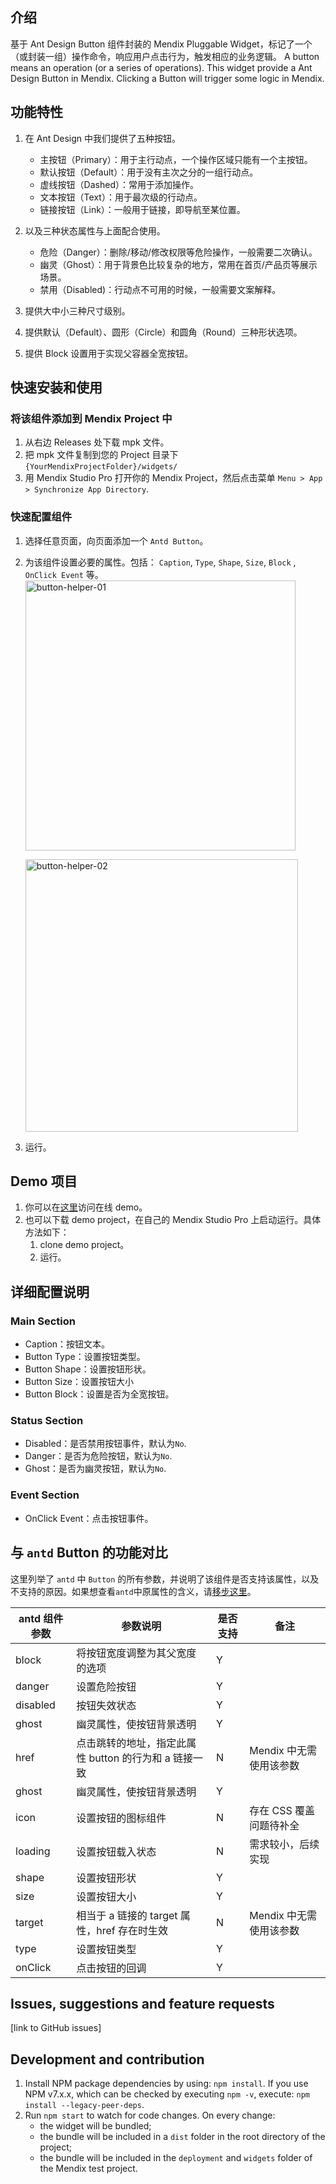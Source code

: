 ## 介绍
基于 Ant Design Button 组件封装的 Mendix Pluggable Widget，标记了一个（或封装一组）操作命令，响应用户点击行为，触发相应的业务逻辑。
A button means an operation (or a series of operations). This widget provide a Ant Design Button in Mendix. Clicking a Button will trigger some logic in Mendix.

## 功能特性
1. 在 Ant Design 中我们提供了五种按钮。
    * 主按钮（Primary）：用于主行动点，一个操作区域只能有一个主按钮。
    * 默认按钮（Default）：用于没有主次之分的一组行动点。
    * 虚线按钮（Dashed）：常用于添加操作。
    * 文本按钮（Text）：用于最次级的行动点。
    * 链接按钮（Link）：一般用于链接，即导航至某位置。

2. 以及三种状态属性与上面配合使用。
    * 危险（Danger）：删除/移动/修改权限等危险操作，一般需要二次确认。
    * 幽灵（Ghost）：用于背景色比较复杂的地方，常用在首页/产品页等展示场景。
    * 禁用（Disabled)：行动点不可用的时候，一般需要文案解释。

3. 提供大中小三种尺寸级别。
4. 提供默认（Default）、圆形（Circle）和圆角（Round）三种形状选项。
5. 提供 Block 设置用于实现父容器全宽按钮。

## 快速安装和使用

### 将该组件添加到 Mendix Project 中
1. 从右边 Releases 处下载 mpk 文件。
2. 把 mpk 文件复制到您的 Project 目录下 `{YourMendixProjectFolder}/widgets/`
3. 用 Mendix Studio Pro 打开你的 Mendix Project，然后点击菜单 `Menu > App > Synchronize App Directory`.

### 快速配置组件

1. 选择任意页面，向页面添加一个 `Antd Button`。
2. 为该组件设置必要的属性。包括： `Caption`, `Type`, `Shape`, `Size`, `Block` , `OnClick Event` 等。
   <img width="432" alt="button-helper-01" src="https://user-images.githubusercontent.com/24690236/205483634-94b15cf8-0f51-4f36-b17a-f24e7111bc41.png">
   
   <img width="436" alt="button-helper-02" src="https://user-images.githubusercontent.com/24690236/205483661-6bfe514c-2462-45e4-a5be-79ca46f1053c.png">
3. 运行。
   
## Demo 项目

1. 你可以在[这里](todo)访问在线 demo。  
2. 也可以下载 demo project，在自己的 Mendix Studio Pro 上启动运行。具体方法如下：
    1. clone demo project。
    2. 运行。

## 详细配置说明
### Main Section
* Caption：按钮文本。
* Button Type：设置按钮类型。
* Button Shape：设置按钮形状。
* Button Size：设置按钮大小
* Button Block：设置是否为全宽按钮。
### Status Section
* Disabled：是否禁用按钮事件，默认为`No`.
* Danger：是否为危险按钮，默认为`No`.
* Ghost：是否为幽灵按钮，默认为`No`.
### Event Section
* OnClick Event：点击按钮事件。

## 与 `antd` Button 的功能对比

这里列举了 `antd` 中 `Button` 的所有参数，并说明了该组件是否支持该属性，以及不支持的原因。如果想查看`antd`中原属性的含义，请[移步这里](https://ant.design/components/button)。

| antd 组件参数             | 参数说明                                       | 是否支持 | 备注                   |
| --------------------- | ------------------------------------------ | ---- | -------------------- |
| block            | 将按钮宽度调整为其父宽度的选项                    | Y    |                      |
| danger              | 设置危险按钮                                  | Y    |                     |
| disabled            | 按钮失效状态                    | Y    |                      |
| ghost              | 幽灵属性，使按钮背景透明                                  | Y    |                     |
| href            | 点击跳转的地址，指定此属性 button 的行为和 a 链接一致                    | N    | Mendix 中无需使用该参数           |
| ghost              | 幽灵属性，使按钮背景透明                                  | Y    |                     |
| icon                  | 设置按钮的图标组件                    | N    | 存在 CSS 覆盖问题待补全     |
| loading                | 设置按钮载入状态                                | N    | 需求较小，后续实现                     |
| shape                | 设置按钮形状                                | Y    |                      |
| size            | 设置按钮大小                            | Y    |                      |
| target                 | 相当于 a 链接的 target 属性，href 存在时生效            | N    | Mendix 中无需使用该参数                     |
| type              | 设置按钮类型                              | Y    |                      |
| onClick             | 点击按钮的回调                              | Y    |                      |

## Issues, suggestions and feature requests
[link to GitHub issues]

## Development and contribution

1. Install NPM package dependencies by using: `npm install`. If you use NPM v7.x.x, which can be checked by executing `npm -v`, execute: `npm install --legacy-peer-deps`.
1. Run `npm start` to watch for code changes. On every change:
    - the widget will be bundled;
    - the bundle will be included in a `dist` folder in the root directory of the project;
    - the bundle will be included in the `deployment` and `widgets` folder of the Mendix test project.
